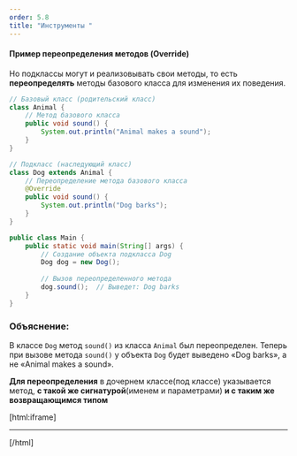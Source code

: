 ```yaml
---
order: 5.8
title: "Инструменты "
---
```


#### Пример переопределения методов (Override)

Но подклассы могут и реализовывать свои методы, то есть **переопределять** методы базового класса для изменения их поведения.

```java
// Базовый класс (родительский класс)
class Animal {
    // Метод базового класса
    public void sound() {
        System.out.println("Animal makes a sound");
    }
}

// Подкласс (наследующий класс)
class Dog extends Animal {
    // Переопределение метода базового класса
    @Override
    public void sound() {
        System.out.println("Dog barks");
    }
}

public class Main {
    public static void main(String[] args) {
        // Создание объекта подкласса Dog
        Dog dog = new Dog();
        
        // Вызов переопределенного метода
        dog.sound();  // Выведет: Dog barks
    }
}
```

### Объяснение:

В классе `Dog` метод `sound()` из класса `Animal` был переопределен. Теперь при вызове метода `sound()` у объекта `Dog` будет выведено «Dog barks», а не «Animal makes a sound».

**Для переопределения** в дочернем классе(под классе) указывается метод, **c такой же сигнатурой**(именем и параметрами) **и с таким же возвращающимся типом**

[html:iframe]

<hr/>

[/html]


